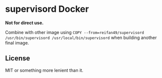 # supervisord Docker

**Not for direct use.**

Combine with other image using `COPY --from=reifan49/supervisord /usr/bin/supervisord /usr/local/bin/supervisord` when building another final image.

## License

MIT or something more lenient than it.
